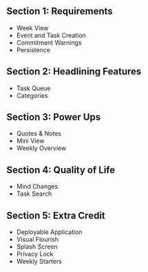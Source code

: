 ## Section 1: Requirements
- Week View
- Event and Task Creation
- Commitment Warnings
- Persistence

## Section 2: Headlining Features
- Task Queue
- Categories

## Section 3: Power Ups
- Quotes & Notes
- Mini View
- Weekly Overview

## Section 4: Quality of Life
- Mind Changes
- Task Search


## Section 5: Extra Credit
- Deployable Application
- Visual Flourish
- Splash Screen
- Privacy Lock
- Weekly Starters
